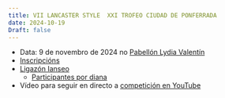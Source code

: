 ```yaml
---
title: VII LANCASTER STYLE  XXI TROFEO CIUDAD DE PONFERRADA
date: 2024-10-19
Draft: false
---
```

- Data: 9 de novembro de 2024 no [Pabellón Lydia Valentín](https://maps.app.goo.gl/2vjTgRw1q4AhBpg36)
- [Inscripcións](https://www.avaibooksports.com/inscripcion/vii-lancaster-ponferra-tu-vision-xxi-trofeo-ciudad-de-ponferrada/)
- [Ligazón Ianseo](https://www.ianseo.net/Details.php?toId=19207)
  - [Participantes por diana](https://www.ianseo.net/TourData/2024/19207/ENS.php)
- Vídeo para seguir en directo a [competición en YouTube](https://www.youtube.com/@josealvarezrodriguez7932/streams)